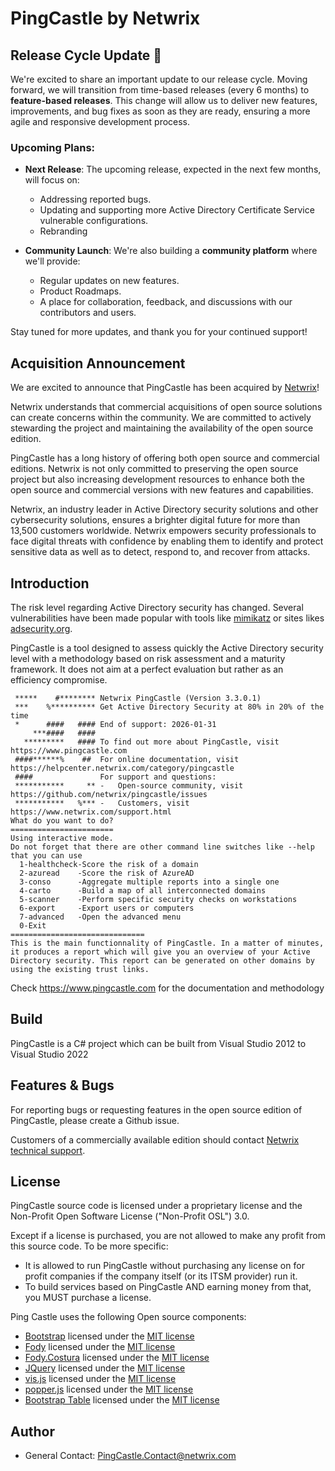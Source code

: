 # PingCastle by Netwrix

## Release Cycle Update 🚀
 
We're excited to share an important update to our release cycle. Moving forward, we will transition from time-based releases (every 6 months) to **feature-based releases**. This change will allow us to deliver new features, improvements, and bug fixes as soon as they are ready, ensuring a more agile and responsive development process.
 
### Upcoming Plans:
- **Next Release**: The upcoming release, expected in the next few months, will focus on:
  - Addressing reported bugs.
  - Updating and supporting more Active Directory Certificate Service vulnerable configurations.
  - Rebranding
 
- **Community Launch**: We're also building a **community platform** where we'll provide:
  - Regular updates on new features.
  - Product Roadmaps.
  - A place for collaboration, feedback, and discussions with our contributors and users.
 
Stay tuned for more updates, and thank you for your continued support!

## Acquisition Announcement

We are excited to announce that PingCastle has been acquired by [Netwrix](http://www.netwrix.com/)!

Netwrix understands that commercial acquisitions of open source solutions can create concerns within the community. We are committed to actively stewarding the project and maintaining the availability of the open source edition.

PingCastle has a long history of offering both open source and commercial editions. Netwrix is not only committed to preserving the open source project but also increasing development resources to enhance both the open source and commercial versions with new features and capabilities.

Netwrix, an industry leader in Active Directory security solutions and other cybersecurity solutions, ensures a brighter digital future for more than 13,500 customers worldwide. Netwrix empowers security professionals to face digital threats with confidence by enabling them to identify and protect sensitive data as well as to detect, respond to, and recover from attacks.

## Introduction

The risk level regarding Active Directory security has changed.
Several vulnerabilities have been made popular with tools like [mimikatz](https://github.com/gentilkiwi/mimikatz) or sites likes [adsecurity.org](http://adsecurity.org/).

PingCastle is a tool designed to assess quickly the Active Directory security level with a methodology based on risk assessment and a maturity framework.
It does not aim at a perfect evaluation but rather as an efficiency compromise.

```plain
 *****    #******** Netwrix PingCastle (Version 3.3.0.1)
 ***    %********** Get Active Directory Security at 80% in 20% of the time
 *      ####   #### End of support: 2026-01-31
     ***####   ####
   *********   #### To find out more about PingCastle, visit https://www.pingcastle.com         
 ####******%    ##  For online documentation, visit https://helpcenter.netwrix.com/category/pingcastle
 ####               For support and questions:
 ***********     ** -   Open-source community, visit https://github.com/netwrix/pingcastle/issues
 ***********   %*** -   Customers, visit https://www.netwrix.com/support.html  	   
What do you want to do?
=======================
Using interactive mode.
Do not forget that there are other command line switches like --help that you can use
  1-healthcheck-Score the risk of a domain
  2-azuread    -Score the risk of AzureAD
  3-conso      -Aggregate multiple reports into a single one
  4-carto      -Build a map of all interconnected domains
  5-scanner    -Perform specific security checks on workstations
  6-export     -Export users or computers
  7-advanced   -Open the advanced menu
  0-Exit
==============================
This is the main functionnality of PingCastle. In a matter of minutes, it produces a report which will give you an overview of your Active Directory security. This report can be generated on other domains by using the existing trust links.
```

Check <https://www.pingcastle.com> for the documentation and methodology

## Build

PingCastle is a C# project which can be built from Visual Studio 2012 to Visual Studio 2022

## Features & Bugs

For reporting bugs or requesting features in the open source edition of PingCastle, please create a Github issue.

Customers of a commercially available edition should contact [Netwrix technical support](https://www.netwrix.com/support.html).

## License

PingCastle source code is licensed under a proprietary license and the Non-Profit Open Software License ("Non-Profit OSL") 3.0.

Except if a license is purchased, you are not allowed to make any profit from this source code.
To be more specific:

* It is allowed to run PingCastle without purchasing any license on for profit companies if the company itself (or its ITSM provider) run it.
* To build services based on PingCastle AND earning money from that, you MUST purchase a license.

Ping Castle uses the following Open source components:

* [Bootstrap](https://getbootstrap.com/) licensed under the [MIT license](https://tldrlegal.com/license/mit-license)
* [Fody](https://github.com/Fody/Fody) licensed under the [MIT license](https://tldrlegal.com/license/mit-license)
* [Fody.Costura](https://github.com/Fody/Costura) licensed under the [MIT license](https://tldrlegal.com/license/mit-license)
* [JQuery](https://jquery.org) licensed under the [MIT license](https://tldrlegal.com/license/mit-license)
* [vis.js](http://visjs.org/) licensed under the [MIT license](https://tldrlegal.com/license/mit-license)
* [popper.js](https://popper.js.org/) licensed under the [MIT license](https://tldrlegal.com/license/mit-license)
* [Bootstrap Table](https://bootstrap-table.com/) licensed under the [MIT license](https://tldrlegal.com/license/mit-license)

## Author

*	General Contact: [PingCastle.Contact@netwrix.com](mailto:PingCastle.Contact@netwrix.com)
